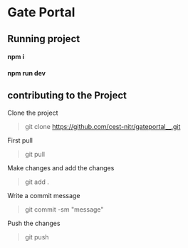 # Gate Portal

## Running project

#### npm i
#### npm run dev

## contributing to the Project

Clone the project
> git clone https://github.com/cest-nitr/gateportal__.git

First pull
> git pull

Make changes and add the changes
> git add .

Write a commit message
> git commit -sm "message"

Push the changes
> git push